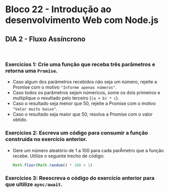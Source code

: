 # **Bloco 22 -** Introdução ao desenvolvimento Web com Node.js

## DIA 2 - Fluxo Assíncrono

&nbsp;

### **Exercícios 1:** Crie uma função que receba três parâmetros e retorna uma `Promise`.
  * Caso algum dos parâmetros recebidos não seja um número, rejeite a Promise com o motivo `"Informe apenas números"`.
  * Caso todos os parâmetros sejam númericos, some os dois primeiros e multiplique o resultado pelo terceiro (`(a + b) * c`).
  * Caso o resultado seja menor que 50, rejeite a Promise com o motivo `"Valor muito baixo"`.
  * Caso o resultado seja maior que 50, resolva a Promise com o valor obtido.

### **Exercícios 2:** Escreva um código para consumir a função construída no exercício anterior.
  * Gere um número aleatório de 1 a 100 para cada parÂmetro que a função recebe. Utilize o seguinte trecho de código:
    ```js
    Math.floor(Math.random() * 100 + 1)
    ```

### **Exercícios 3:** Reescreva o código do exercício anterior para que ultilize `aync/await`.